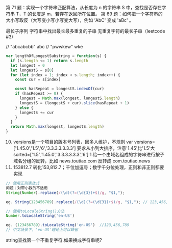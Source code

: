 第 71 题：实现一个字符串匹配算法，从长度为 n 的字符串 S 中，查找是否存在字符串 T，T 的长度是 m，若存在返回所在位置。
第 69 题：如何把一个字符串的大小写取反（大写变小写小写变大写），例如 ’AbC' 变成 'aBc' 。

最长子序列
字符串中找出最长最多重复的子串
无重复字符的最长子串（leetcode #3)

// "abcabcbb" abc // "pwwkew" wke
```javascript
var lengthOfLongestSubstring = function(s) {
  if (s.length <= 1) return s.length
  let longest = 0
  let longestS = s[0]
  for (let index = 1; index < s.length; index++) {
    const cur = s[index]

    const hasRepeat = longestS.indexOf(cur)
    if (hasRepeat >= 0) {
      longest = Math.max(longest, longestS.length)
      longestS = (longestS + cur).slice(hasRepeat + 1)
    } else {
      longestS += cur
    }
  }
  return Math.max(longest, longestS.length)
}

```

10. versions是一个项目的版本号列表，因多人维护，不规则
var versions=['1.45.0','1.5','6','3.3.3.3.3.3.3']
要求从小到大排序，注意'1.45'比'1.5'大
sorted=['1.5','1.45.0','3.3.3.3.3.3','6']
1.给一个由域名组成的字符串进行按子域名分组的反转，比如 news.toutiao.com 反转成 com.toutiao.news
2.	153812.7  转化153,812.7；千位加逗号；数字千分位处理，正则和非正则都要实现
```javascript
// 使用正则表达式
问题：对带小数的不适用
String(Number).replace(/(\d)(?=(\d{3})+$)/g, "$1,");

eg. String(123456789).replace(/(\d)(?=(\d{3})+$)/g, "$1,"); // 123,456,789

// 使用toLocaleString()方法
Number.toLocaleString('en-US')

eg. (123456789).toLocaleString('en-US')  //123,456,789
// 中文场景下，'en-US'理论上可以缺省
```

string查找第一个不重复字符.如果换成字符串呢?
